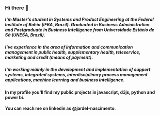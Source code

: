 ### Hi there 👋

##### I'm Master's student in Systems and Product Engineering at the Federal Institute of Bahia (IFBA, Brazil). Graduated in Business Administration and Postgraduate in Business Intelligence from Universidade Estácio de Sá (UNESA, Brazil).

##### I've experience in the area of ​​information and communication management in public health, supplementary health, teleservice, marketing and credit (means of payment).

##### I'm working mainly in the development and implementation of support systems, integrated systems, interdisciplinary process management applications, machine learning and business intelligence.

#### In my profile you'll find my public projects in javascript, d3js, python and power bi.

#### You can reach me on linkedin as @jardel-nascimento.

<!--
**jardel-nascimento/jardel-nascimento** is a ✨ _special_ ✨ repository because its `README.md` (this file) appears on your GitHub profile.

Here are some ideas to get you started:

- 🔭 I’m currently working on ...
- 🌱 I’m currently learning ...
- 👯 I’m looking to collaborate on ...
- 🤔 I’m looking for help with ...
- 💬 Ask me about ...
- 📫 How to reach me: ...
- 😄 Pronouns: ...
- ⚡ Fun fact: ...
-->
